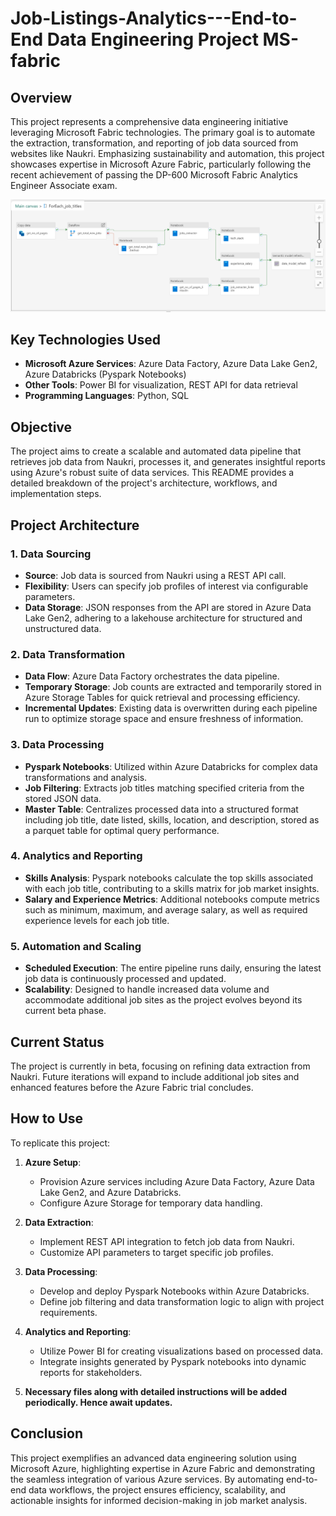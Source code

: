 # Job-Listings-Analytics---End-to-End Data Engineering Project MS-fabric

## Overview
This project represents a comprehensive data engineering initiative leveraging Microsoft Fabric technologies. The primary goal is to automate the extraction, transformation, and reporting of job data sourced from websites like Naukri. Emphasizing sustainability and automation, this project showcases expertise in Microsoft Azure Fabric, particularly following the recent achievement of passing the DP-600 Microsoft Fabric Analytics Engineer Associate exam.

![Pipeline Diagram](https://github.com/sridharstreaks/Job-Listings-Analytics---MS-fabric/blob/main/jobs_pipeline_snapshot_with_linkedin.png)

## Key Technologies Used
- **Microsoft Azure Services**: Azure Data Factory, Azure Data Lake Gen2, Azure Databricks (Pyspark Notebooks)
- **Other Tools**: Power BI for visualization, REST API for data retrieval
- **Programming Languages**: Python, SQL

## Objective
The project aims to create a scalable and automated data pipeline that retrieves job data from Naukri, processes it, and generates insightful reports using Azure's robust suite of data services. This README provides a detailed breakdown of the project's architecture, workflows, and implementation steps.

## Project Architecture
### 1. Data Sourcing
- **Source**: Job data is sourced from Naukri using a REST API call.
- **Flexibility**: Users can specify job profiles of interest via configurable parameters.
- **Data Storage**: JSON responses from the API are stored in Azure Data Lake Gen2, adhering to a lakehouse architecture for structured and unstructured data.

### 2. Data Transformation
- **Data Flow**: Azure Data Factory orchestrates the data pipeline.
- **Temporary Storage**: Job counts are extracted and temporarily stored in Azure Storage Tables for quick retrieval and processing efficiency.
- **Incremental Updates**: Existing data is overwritten during each pipeline run to optimize storage space and ensure freshness of information.

### 3. Data Processing
- **Pyspark Notebooks**: Utilized within Azure Databricks for complex data transformations and analysis.
- **Job Filtering**: Extracts job titles matching specified criteria from the stored JSON data.
- **Master Table**: Centralizes processed data into a structured format including job title, date listed, skills, location, and description, stored as a parquet table for optimal query performance.

### 4. Analytics and Reporting
- **Skills Analysis**: Pyspark notebooks calculate the top skills associated with each job title, contributing to a skills matrix for job market insights.
- **Salary and Experience Metrics**: Additional notebooks compute metrics such as minimum, maximum, and average salary, as well as required experience levels for each job title.

### 5. Automation and Scaling
- **Scheduled Execution**: The entire pipeline runs daily, ensuring the latest job data is continuously processed and updated.
- **Scalability**: Designed to handle increased data volume and accommodate additional job sites as the project evolves beyond its current beta phase.

## Current Status
The project is currently in beta, focusing on refining data extraction from Naukri. Future iterations will expand to include additional job sites and enhanced features before the Azure Fabric trial concludes.

## How to Use
To replicate this project:
1. **Azure Setup**:
   - Provision Azure services including Azure Data Factory, Azure Data Lake Gen2, and Azure Databricks.
   - Configure Azure Storage for temporary data handling.
   
2. **Data Extraction**:
   - Implement REST API integration to fetch job data from Naukri.
   - Customize API parameters to target specific job profiles.

3. **Data Processing**:
   - Develop and deploy Pyspark Notebooks within Azure Databricks.
   - Define job filtering and data transformation logic to align with project requirements.

4. **Analytics and Reporting**:
   - Utilize Power BI for creating visualizations based on processed data.
   - Integrate insights generated by Pyspark notebooks into dynamic reports for stakeholders.
  
5. **Necessary files along with detailed instructions will be added periodically. Hence await updates.**

## Conclusion
This project exemplifies an advanced data engineering solution using Microsoft Azure, highlighting expertise in Azure Fabric and demonstrating the seamless integration of various Azure services. By automating end-to-end data workflows, the project ensures efficiency, scalability, and actionable insights for informed decision-making in job market analysis.
